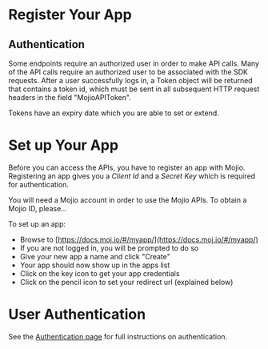 
# Register Your App #

## Authentication ##
Some endpoints require an authorized user in order to make API calls. Many of the API calls require an authorized user to be associated with the SDK requests. After a user successfully logs in, a Token object will be returned that contains a token id, which must be sent in all subsequent HTTP request headers in the field "MojioAPIToken".

Tokens have an expiry date which you are able to set or extend.


# Set up Your App #
Before you can access the APIs, you have to register an app with Mojio. Registering an app gives you a _Client Id_ and a _Secret Key_ which is required for authentication.

You will need a Mojio account in order to use the Mojio APIs. To obtain a Mojio ID, please...

To set up an app:

* Browse to [https://docs.moj.io/#/myapp/](https://docs.moj.io/#/myapp/)
* If you are not logged in, you will be prompted to do so
* Give your new app a name and click "Create"
* Your app should now show up in the apps list
* Click on the key icon to get your app credentials
* Click on the pencil icon to set your redirect url (explained below)

# User Authentication #

See the [Authentication page](https://docs.moj.io/#!/document/view/doc_auth) for full instructions on authentication. 



